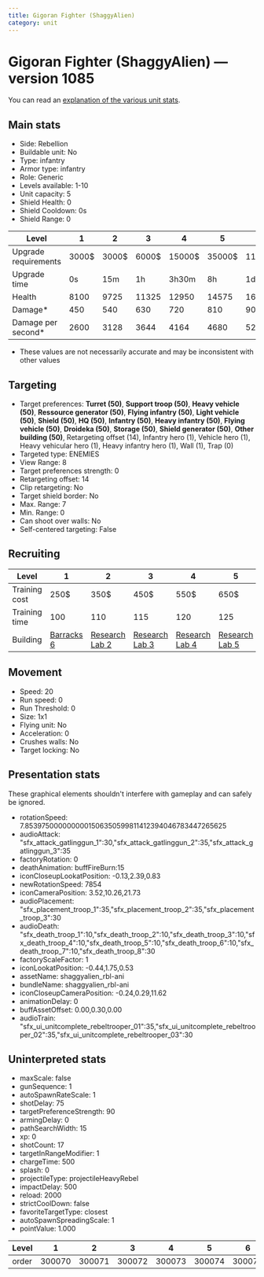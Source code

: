 ```yaml
---
title: Gigoran Fighter (ShaggyAlien)
category: unit
---
```


# Gigoran Fighter (ShaggyAlien) — version 1085

You can read an [explanation  of the various unit stats](unitexplained.md).

## Main stats

  * Side: Rebellion
  * Buildable unit: No
  * Type: infantry
  * Armor type: infantry
  * Role: Generic
  * Levels available: 1-10
  * Unit capacity: 5
  * Shield Health: 0
  * Shield Cooldown: 0s
  * Shield Range: 0

|Level               |1    |2    |3    |4     |5     |6      |7      |8      |9       |10      |
|--------------------|-----|-----|-----|------|------|-------|-------|-------|--------|--------|
|Upgrade requirements|3000$|3000$|6000$|15000$|35000$|115000$|175000$|350000$|1000000$|2000000$|
|Upgrade time        |0s   |15m  |1h   |3h30m |8h    |1d     |2d     |3d12h  |5d      |1w2d    |
|Health              |8100 |9725 |11325|12950 |14575 |16200  |17800  |19425  |21050   |24300   |
|Damage*             |450  |540  |630  |720   |810   |900    |980    |1080   |1160    |1340    |
|Damage per second*  |2600 |3128 |3644 |4164  |4680  |5200   |5728   |6244   |6764    |7800    |

* These values are not necessarily accurate and may be inconsistent with other values

## Targeting

  * Target preferences: **Turret (50)**, **Support troop (50)**, **Heavy vehicle (50)**, **Ressource generator (50)**, **Flying infantry (50)**, **Light vehicle (50)**, **Shield (50)**, **HQ (50)**, **Infantry (50)**, **Heavy infantry (50)**, **Flying vehicle (50)**, **Droideka (50)**, **Storage (50)**, **Shield generator (50)**, **Other building (50)**, Retargeting offset (14), Infantry hero (1), Vehicle hero (1), Heavy vehicular hero (1), Heavy infantry hero (1), Wall (1), Trap (0)
  * Targeted type: ENEMIES
  * View Range: 8
  * Target preferences strength: 0
  * Retargeting offset: 14
  * Clip retargeting: No
  * Target shield border: No
  * Max. Range: 7
  * Min. Range: 0
  * Can shoot over walls: No
  * Self-centered targeting: False

## Recruiting

|Level        |1                               |2                                     |3                                     |4                                     |5                                     |6                                     |7                                     |8                                     |9                                     |10                                     |
|-------------|--------------------------------|--------------------------------------|--------------------------------------|--------------------------------------|--------------------------------------|--------------------------------------|--------------------------------------|--------------------------------------|--------------------------------------|---------------------------------------|
|Training cost|250$                            |350$                                  |450$                                  |550$                                  |650$                                  |750$                                  |850$                                  |1000$                                 |1050$                                 |1150$                                  |
|Training time|100                             |110                                   |115                                   |120                                   |125                                   |130                                   |135                                   |140                                   |145                                   |150                                    |
|Building     |[Barracks 6](rebelBarracks.html)|[Research Lab 2](rebelOffenseLab.html)|[Research Lab 3](rebelOffenseLab.html)|[Research Lab 4](rebelOffenseLab.html)|[Research Lab 5](rebelOffenseLab.html)|[Research Lab 6](rebelOffenseLab.html)|[Research Lab 7](rebelOffenseLab.html)|[Research Lab 8](rebelOffenseLab.html)|[Research Lab 9](rebelOffenseLab.html)|[Research Lab 10](rebelOffenseLab.html)|

## Movement

  * Speed: 20
  * Run speed: 0
  * Run Threshold: 0
  * Size: 1x1
  * Flying unit: No
  * Acceleration: 0
  * Crushes walls: No
  * Target locking: No

## Presentation stats

These graphical elements shouldn't interfere with gameplay and can safely be ignored.

  * rotationSpeed: 7.8539750000000001506350599811412394046783447265625
  * audioAttack: "sfx_attack_gatlinggun_1":30,"sfx_attack_gatlinggun_2":35,"sfx_attack_gatlinggun_3":35
  * factoryRotation: 0
  * deathAnimation: buffFireBurn:15
  * iconCloseupLookatPosition: -0.13,2.39,0.83
  * newRotationSpeed: 7854
  * iconCameraPosition: 3.52,10.26,21.73
  * audioPlacement: "sfx_placement_troop_1":35,"sfx_placement_troop_2":35,"sfx_placement_troop_3":30
  * audioDeath: "sfx_death_troop_1":10,"sfx_death_troop_2":10,"sfx_death_troop_3":10,"sfx_death_troop_4":10,"sfx_death_troop_5":10,"sfx_death_troop_6":10,"sfx_death_troop_7":10,"sfx_death_troop_8":30
  * factoryScaleFactor: 1
  * iconLookatPosition: -0.44,1.75,0.53
  * assetName: shaggyalien_rbl-ani
  * bundleName: shaggyalien_rbl-ani
  * iconCloseupCameraPosition: -0.24,0.29,11.62
  * animationDelay: 0
  * buffAssetOffset: 0.00,0.30,0.00
  * audioTrain: "sfx_ui_unitcomplete_rebeltrooper_01":35,"sfx_ui_unitcomplete_rebeltrooper_02":35,"sfx_ui_unitcomplete_rebeltrooper_03":30

## Uninterpreted stats

  * maxScale: false
  * gunSequence: 1
  * autoSpawnRateScale: 1
  * shotDelay: 75
  * targetPreferenceStrength: 90
  * armingDelay: 0
  * pathSearchWidth: 15
  * xp: 0
  * shotCount: 17
  * targetInRangeModifier: 1
  * chargeTime: 500
  * splash: 0
  * projectileType: projectileHeavyRebel
  * impactDelay: 500
  * reload: 2000
  * strictCoolDown: false
  * favoriteTargetType: closest
  * autoSpawnSpreadingScale: 1
  * pointValue: 1.000

|Level|1     |2     |3     |4     |5     |6     |7     |8     |9     |10    |
|-----|------|------|------|------|------|------|------|------|------|------|
|order|300070|300071|300072|300073|300074|300075|300076|300077|300078|300079|

